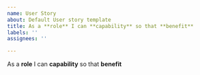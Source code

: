 ```yaml
---
name: User Story
about: Default User story template
title: As a **role** I can **capability** so that **benefit**
labels: ''
assignees: ''

---
```


As a **role** I can **capability** so that **benefit**
